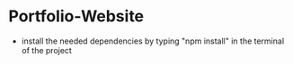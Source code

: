 # Portfolio-Website

- install the needed dependencies by typing "npm install" in the terminal of the project
